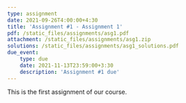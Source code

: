 ```yaml
---
type: assignment
date: 2021-09-26T4:00:00+4:30
title: 'Assignment #1 - Assignment 1'
pdf: /static_files/assignments/asg1.pdf
attachment: /static_files/assignments/asg1.zip
solutions: /static_files/assignments/asg1_solutions.pdf
due_event: 
    type: due
    date: 2021-11-13T23:59:00+3:30
    description: 'Assignment #1 due'
---
```

This is the first assignment of our course.
